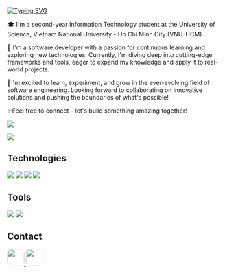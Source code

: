 [![Typing SVG](https://readme-typing-svg.demolab.com?font=&weight=600&pause=1000&width=435&lines=Hello%2C+I'm+Khoa)](https://git.io/typing-svg)

🎓 I'm a second-year Information Technology student at the University of Science, Vietnam National University - Ho Chi Minh City (VNU-HCM).

🚀 I'm a software developer with a passion for continuous learning and exploring new technologies. Currently, I'm diving deep into cutting-edge frameworks and tools, eager to expand my knowledge and apply it to real-world projects.

📖I'm excited to learn, experiment, and grow in the ever-evolving field of software engineering. Looking forward to collaborating on innovative solutions and pushing the boundaries of what's possible!

✨Feel free to connect – let's build something amazing together!

![](https://hit.yhype.me/github/profile?account_id=155945645)

<img src="https://komarev.com/ghpvc/?username=KhoaNguyen-HCMUS&style=flat-square&color=FFFF00" />

## Technologies
<img src="https://skill-icons-livid.vercel.app/icons?i=html,css,js,cpp,python&gap=60" />

<img src="https://skill-icons-livid.vercel.app/icons?i=vite,nodejs,react,tailwind,sass,gtk&gap=60">

<img src="https://skill-icons-livid.vercel.app/icons?i=sqlite,mysql&gap=60">

<img src="https://skill-icons-livid.vercel.app/icons?i=latex,md,jupyter&gap=60">

## Tools
<img src="https://skill-icons-livid.vercel.app/icons?i=figma,postman,vercel,vscode&gap=60">

<img src="https://skill-icons-livid.vercel.app/icons?i=photoshop,premiere,illustrator&gap=60">

## Contact

<a href="https://www.linkedin.com/in/khoanguyenhcmus" target="_blank">
  <img src="https://cdn.jsdelivr.net/gh/devicons/devicon/icons/linkedin/linkedin-original.svg" width="40" style="border-radius: 10px;"/>
</a>
<a href="https://www.facebook.com/nlh.anhkhoa" target="_blank">
  <img src="https://upload.wikimedia.org/wikipedia/commons/b/b9/2023_Facebook_icon.svg" width="40" style="border-radius: 8px; margin-right: 10px;" />
</a>